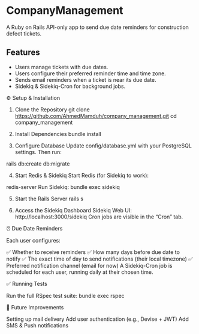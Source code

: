 # CompanyManagement

A Ruby on Rails API-only app to send due date reminders for construction defect tickets.

## Features
- Users manage tickets with due dates.
- Users configure their preferred reminder time and time zone.
- Sends email reminders when a ticket is near its due date.
- Sidekiq & Sidekiq-Cron for background jobs.

⚙️ Setup & Installation

1. Clone the Repository
git clone https://github.com/AhmedMamduh/company_management.git
cd company_management

2. Install Dependencies
bundle install

3. Configure Database
Update config/database.yml with your PostgreSQL settings.
Then run:

rails db:create db:migrate

4. Start Redis & Sidekiq
Start Redis (for Sidekiq to work):

redis-server
Run Sidekiq:
bundle exec sidekiq

5. Start the Rails Server
rails s

7. Access the Sidekiq Dashboard
Sidekiq Web UI: http://localhost:3000/sidekiq
Cron jobs are visible in the “Cron” tab.


⏰ Due Date Reminders

Each user configures:

✅ Whether to receive reminders
✅ How many days before due date to notify
✅ The exact time of day to send notifications (their local timezone)
✅ Preferred notification channel (email for now)
A Sidekiq-Cron job is scheduled for each user, running daily at their chosen time.

✅ Running Tests

Run the full RSpec test suite:
bundle exec rspec

🔮 Future Improvements

 Setting up mail delivery
 Add user authentication (e.g., Devise + JWT)
 Add SMS & Push notifications
